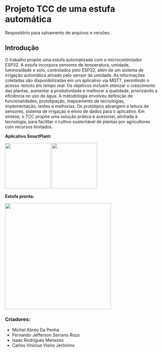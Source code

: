 # Projeto TCC de uma estufa automática
Respositório para salvamento de arquivos e versões.

## Introdução
O trabalho propõe uma estufa automatizada com o microcontrolador ESP32.
A estufa incorpora sensores de temperatura, umidade, luminosidade e solo,
controlados pelo ESP32, além de um sistema de irrigação automática ativado pelo
sensor de umidade. As informações coletadas são disponibilizadas em um aplicativo
via MQTT, permitindo o acesso remoto em tempo real. Os objetivos incluem otimizar
o crescimento das plantas, aumentar a produtividade e melhorar a qualidade,
priorizando a eficiência no uso da água. A metodologia envolveu definição de
funcionalidades, prototipação, mapeamento de tecnologias, implementação, testes e
melhorias. Os protótipos abrangem a leitura de sensores, sistema de irrigação e
envio de dados para o aplicativo. Em síntese, o TCC propõe uma solução prática e
acessível, alinhada à tecnologia, para facilitar o cultivo sustentável de plantas por
agricultores com recursos limitados.

**Aplicativo SmartPlant:** 

<p float="left">

 <img src="https://github.com/fernandojeff/estufa_automatica/assets/71847546/709c01ab-699c-4795-9779-b6e723977b2e" width="150" />

 <img src="https://github.com/fernandojeff/estufa_automatica/assets/71847546/d2081f8a-beba-4522-a5d6-0d2b56c3afb6" width="150" /> 
 
</p>

**Estufa pronta:** 
<p float="left">
 <img src="https://github.com/fernandojeff/estufa_automatica/assets/71847546/5282319d-e4d4-4a2b-9671-6122fca70ee4" width="350" />
</p>

### Criadores:
  - Michel Abreu Da Penha
  - Fernando Jefferson Serrano Roza
  - Isaac Rodrigues Menezes
  - Carlos Vinicius Vieiro Jerônimo
